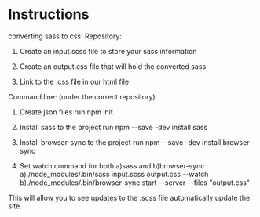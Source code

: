 # Instructions

converting sass to css:
Repository:
1) Create an input.scss file to store your sass information

2) Create an output.css file that will hold the converted sass

3) Link to the .css file in our html file

Command line: (under the correct repository)
1) Create json files
run npm init

2) Install sass to the project
run npm --save -dev install sass

3) Install browser-sync to the project
run npm --save -dev install browser-sync

4) Set watch command for both a)sass and b)browser-sync
a)./node_modules/.bin/sass input.scss output.css --watch
b)./node_modules/.bin/browser-sync start --server --files "output.css"

This will allow you to see updates to the .scss file automatically update the site.
